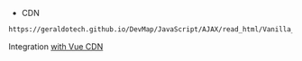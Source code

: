 - CDN

```html
https://geraldotech.github.io/DevMap/JavaScript/AJAX/read_html/Vanilla_Ajax_Inc/eg_for_of/src/app.js
```

Integration [with Vue CDN](https://github.com/geraldotech/DevMap/tree/main/Vue/Smart_Vue_Includes)
